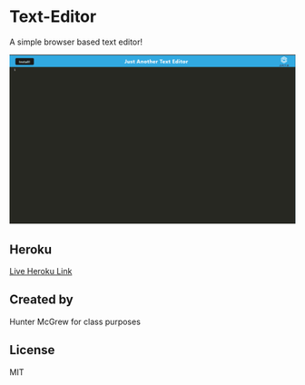 # Text-Editor

A simple browser based text editor! 

![image](https://github.com/HunterMcGrew/Text-Editor/blob/main/text_editor.PNG?raw=true)

## Heroku

[Live Heroku Link](https://sleepy-bayou-85850.herokuapp.com/)

## Created by

Hunter McGrew for class purposes

## License

MIT